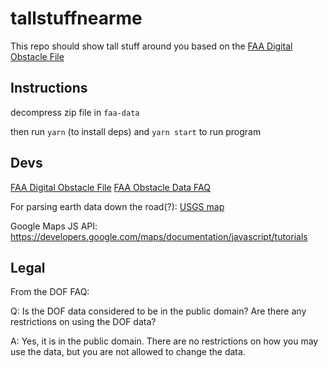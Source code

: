 # tallstuffnearme

This repo should show tall stuff around you based on the [FAA Digital Obstacle File](https://www.faa.gov/air_traffic/flight_info/aeronav/digital_products/dof/)

## Instructions

decompress zip file in `faa-data`

then run `yarn` (to install deps) and `yarn start` to run program

## Devs

[FAA Digital Obstacle File](https://www.faa.gov/air_traffic/flight_info/aeronav/digital_products/dof/)
[FAA Obstacle Data FAQ](https://www.faa.gov/air_traffic/flight_info/aeronav/obst_data/)

For parsing earth data down the road(?):
[USGS map](https://apps.nationalmap.gov/downloader/#/)

Google Maps JS API: <https://developers.google.com/maps/documentation/javascript/tutorials>

## Legal

From the DOF FAQ:

Q: Is the DOF data considered to be in the public domain? Are there any restrictions on using the DOF data?

A: Yes, it is in the public domain. There are no restrictions on how you may use the data, but you are not allowed to change the data.
